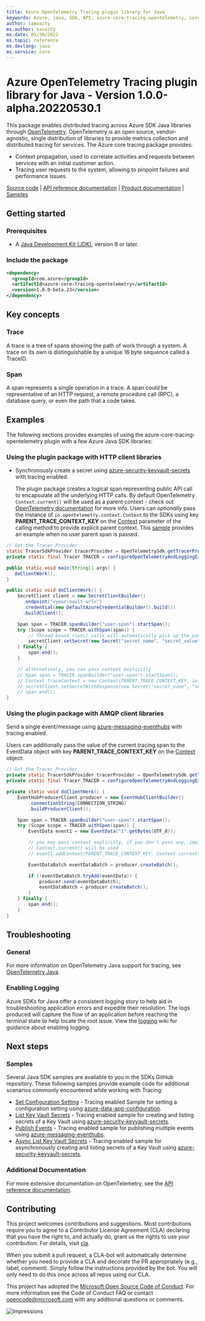 ```yaml
---
title: Azure OpenTelemetry Tracing plugin library for Java
keywords: Azure, java, SDK, API, azure-core-tracing-opentelemetry, core
author: samvaity
ms.author: savaity
ms.date: 05/30/2022
ms.topic: reference
ms.devlang: java
ms.service: core
---
```

# Azure OpenTelemetry Tracing plugin library for Java - Version 1.0.0-alpha.20220530.1 


This package enables distributed tracing across Azure SDK Java libraries through [OpenTelemetry][OpenTelemetry]. OpenTelemetry is an open source, vendor-agnostic, single distribution of libraries to provide metrics collection and distributed tracing for services.
The Azure core tracing package provides:

- Context propagation, used to correlate activities and requests between services with an initial customer action.
- Tracing user requests to the system, allowing to pinpoint failures and performance issues.

[Source code][source_code] | [API reference documentation][api_documentation] | [Product
documentation][OpenTelemetry] | [Samples][samples]

## Getting started

### Prerequisites

- A [Java Development Kit (JDK)][jdk_link], version 8 or later.

### Include the package

[//]: # ({x-version-update-start;com.azure:azure-core-tracing-opentelemetry;current})
```xml
<dependency>
  <groupId>com.azure</groupId>
  <artifactId>azure-core-tracing-opentelemetry</artifactId>
  <version>1.0.0-beta.23</version>
</dependency>
```
[//]: # ({x-version-update-end})

## Key concepts

### Trace

A trace is a tree of spans showing the path of work through a system. A trace on its own is distinguishable by a unique 16 byte sequence called a TraceID.

### Span

A span represents a single operation in a trace. A span could be representative of an HTTP request, a remote procedure call (RPC), a database query, or even the path that a code takes.

## Examples

The following sections provides examples of using the azure-core-tracing-opentelemetry plugin with a few Azure Java SDK libraries:

### Using the plugin package with HTTP client libraries

- Synchronously create a secret using [azure-security-keyvault-secrets][azure-security-keyvault-secrets] with tracing enabled.

    The plugin package creates a logical span representing public API call to encapsulate all the underlying HTTP calls. By default OpenTelemetry 
    `Context.current()` will be used as a parent context - check out [OpenTelemetry documentation](https://opentelemetry.io/docs/java/manual_instrumentation/#tracing) for more info.
    Users can *optionally* pass the instance of `io.opentelemetry.context.Context` to the SDKs using key **PARENT_TRACE_CONTEXT_KEY** on the [Context][context] parameter of the calling method
    to provide explicit parent context.
    This [sample][sample_key_vault] provides an example when no user parent span is passed.

```java
// Get the Tracer Provider
static TracerSdkProvider tracerProvider = OpenTelemetrySdk.getTracerProvider();
private static final Tracer TRACER = configureOpenTelemetryAndLoggingExporter();

public static void main(String[] args) {
   doClientWork();
}

public static void doClientWork() {
    SecretClient client = new SecretClientBuilder()
      .endpoint("<your-vault-url>")
      .credential(new DefaultAzureCredentialBuilder().build())
      .buildClient();

    Span span = TRACER.spanBuilder("user-span").startSpan();
    try (Scope scope = TRACER.withSpan(span)) {
        // Thread bound (sync) calls will automatically pick up the parent span and you don't need to pass it explicitly.
        secretClient.setSecret(new Secret("secret_name", "secret_value"));
    } finally {
        span.end();
    }

    // alternatively, you can pass context explicitly
    // Span span = TRACER.spanBuilder("user-span").startSpan();
    // Context traceContext = new Context(PARENT_TRACE_CONTEXT_KEY, io.opentelemetry.context.Context.current().with(span));
    // secretClient.setSecretWithResponse(new Secret("secret_name", "secret_value"), traceContext);
    // span.end();
}
```

### Using the plugin package with AMQP client libraries

Send a single event/message using [azure-messaging-eventhubs][azure-messaging-eventhubs] with tracing enabled.

Users can additionally pass the value of the current tracing span to the EventData object with key **PARENT_TRACE_CONTEXT_KEY** on the [Context][context] object:

```java
// Get the Tracer Provider
private static TracerSdkProvider tracerProvider = OpenTelemetrySdk.getTracerProvider();
private static final Tracer TRACER = configureOpenTelemetryAndLoggingExporter();

private static void doClientWork() {
    EventHubProducerClient producer = new EventHubClientBuilder()
        .connectionString(CONNECTION_STRING)
        .buildProducerClient();

    Span span = TRACER.spanBuilder("user-span").startSpan();
    try (Scope scope = TRACER.withSpan(span)) {
        EventData event1 = new EventData("1".getBytes(UTF_8));

        // you may pass context explicitly, if you don't pass any, implicit 
        // Context.current() will be used
        // event1.addContext(PARENT_TRACE_CONTEXT_KEY, Context.current());

        EventDataBatch eventDataBatch = producer.createBatch();

        if (!eventDataBatch.tryAdd(eventData)) {
            producer.send(eventDataBatch);
            eventDataBatch = producer.createBatch();
        }
    } finally {
        span.end();
    }
}
```

## Troubleshooting

### General

For more information on OpenTelemetry Java support for tracing, see [OpenTelemetry Java][OpenTelemetry-quickstart].

### Enabling Logging

Azure SDKs for Java offer a consistent logging story to help aid in troubleshooting application errors and expedite
their resolution. The logs produced will capture the flow of an application before reaching the terminal state to help
locate the root issue. View the [logging][logging] wiki for guidance about enabling logging.

## Next steps

### Samples

Several Java SDK samples are available to you in the SDKs GitHub repository.
These following samples provide example code for additional scenarios commonly encountered while working with Tracing:

- [Set Configuration Setting][sample_app_config] - Tracing enabled Sample for setting a configuration setting using [azure-data-app-configuration][azure_data_app_configuration].
- [List Key Vault Secrets][sample_key_vault] - Tracing enabled sample for creating and listing secrets of a Key Vault using [azure-security-keyvault-secrets][azure_keyvault_secrets].
- [Publish Events][sample_eventhubs] - Tracing enabled sample for publishing multiple events using [azure-messaging-eventhubs][azure_messaging_eventhubs_mvn].
- [Async List Key Vault Secrets][sample_async_key_vault] - Tracing enabled sample for asynchronously creating and listing secrets of a Key Vault using [azure-security-keyvault-secrets][azure_keyvault_secrets].

### Additional Documentation

For more extensive documentation on OpenTelemetry, see the [API reference documentation][OpenTelemetry].

## Contributing

This project welcomes contributions and suggestions. Most contributions require you to agree to a Contributor License Agreement (CLA) declaring that you have the right to, and actually do, grant us the rights to use your contribution. For details, visit [cla](https://cla.microsoft.com).

When you submit a pull request, a CLA-bot will automatically determine whether you need to provide a CLA and decorate the PR appropriately (e.g., label, comment). Simply follow the instructions provided by the bot. You will only need to do this once across all repos using our CLA.

This project has adopted the [Microsoft Open Source Code of Conduct](https://opensource.microsoft.com/codeofconduct/). For more information see the Code of Conduct FAQ or contact opencode@microsoft.com with any additional questions or comments.

<!-- Links -->
[api_documentation]: https://aka.ms/java-docs
[azure_data_app_configuration]: https://mvnrepository.com/artifact/com.azure/azure-data-appconfiguration/
[azure_keyvault_secrets]: https://mvnrepository.com/artifact/com.azure/azure-security-keyvault-secrets
[azure_messaging_eventhubs_mvn]: https://mvnrepository.com/artifact/com.azure/azure-messaging-eventhubs/
[azure-messaging-eventhubs]: https://github.com/Azure/azure-sdk-for-java/blob/main/sdk/eventhubs/azure-messaging-eventhubs
[azure-security-keyvault-secrets]: https://github.com/Azure/azure-sdk-for-java/blob/main/sdk/keyvault/azure-security-keyvault-secrets
[context]: https://github.com/Azure/azure-sdk-for-java/blob/main/sdk/core/azure-core/src/main/java/com/azure/core/util/Context.java
[jdk_link]: /java/azure/jdk/?view=azure-java-stable
[logging]: https://github.com/Azure/azure-sdk-for-java/wiki/Logging-with-Azure-SDK
[OpenTelemetry-quickstart]: https://github.com/open-telemetry/opentelemetry-java/blob/main/QUICKSTART.md
[OpenTelemetry]: https://github.com/open-telemetry/opentelemetry-java#opentelemetry-for-java
[sample_app_config]: https://github.com/Azure/azure-sdk-for-java/blob/main/sdk/core/azure-core-tracing-opentelemetry/src/samples/java/com/azure/core/tracing/opentelemetry/CreateConfigurationSettingLoggingExporterSample.java
[sample_async_key_vault]: https://github.com/Azure/azure-sdk-for-java/blob/main/sdk/core/azure-core-tracing-opentelemetry/src/samples/java/com/azure/core/tracing/opentelemetry/AsyncListKeyVaultSecretsLoggingExporterSample.java
[sample_eventhubs]: https://github.com/Azure/azure-sdk-for-java/blob/main/sdk/core/azure-core-tracing-opentelemetry/src/samples/java/com/azure/core/tracing/opentelemetry/PublishEventsJaegerExporterSample.java
[sample_key_vault]: https://github.com/Azure/azure-sdk-for-java/blob/main/sdk/core/azure-core-tracing-opentelemetry/src/samples/java/com/azure/core/tracing/opentelemetry/ListKeyVaultSecretsJaegerExporterSample.java
[samples]: https://github.com/Azure/azure-sdk-for-java/blob/main/sdk/core/azure-core-tracing-opentelemetry/src/samples/
[source_code]: https://github.com/Azure/azure-sdk-for-java/blob/main/sdk/core/azure-core-tracing-opentelemetry/src

![Impressions](https://azure-sdk-impressions.azurewebsites.net/api/impressions/azure-sdk-for-java%2Fsdk%2Fcore%2Fazure-core-tracing-opentelemetry%2FREADME.png)

